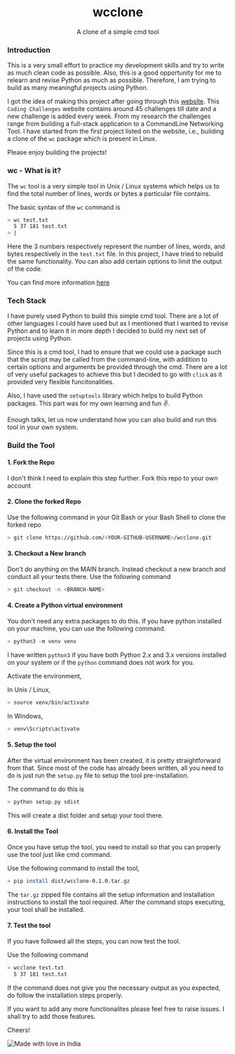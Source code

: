 <div align="center">
  <h1 align="center">wcclone</h1>

  <p align="center">
    A clone of a simple cmd tool 
    <br />
  </p>
</div>

### Introduction

This is a very small effort to practice my development skills and try to write as much clean code as possible. Also, this is a good opportunity for me to relearn and revise Python as much as possible. Therefore, I am trying to build as many meaningful projects using Python.

I got the idea of making this project after going through this [website](https://codingchallenges.fyi/challenges/intro/). This `Coding Challenges` website contains around 45 challenges till date and a new challenge is added every week. From my research the challenges range from building a full-stack application to a CommandLine Networking Tool. I have started from the first project listed on the website, i.e., building a clone of the `wc` package which is present in Linux. 

Please enjoy building the projects!

### wc - What is it?

The `wc` tool is a very simple tool in Unix / Linux systems which helps us to find the total number of lines, words or bytes a particular file contains.

The basic syntax of the `wc` command is 

```bash
> wc test.txt
  5 37 181 test.txt
> |
```

Here the 3 numbers respectively represent the number of lines, words, and bytes respectively in the `test.txt` file. In this project, I have tried to rebuild the same functionality. You can also add certain options to limit the output of the code.

You can find more information [here](https://en.wikipedia.org/wiki/Wc_(Unix))

### Tech Stack

I have purely used Python to build this simple cmd tool. There are a lot of other languages I could have used but as I mentioned that I wanted to revise Python and to learn it in more depth I decided to build my next set of projects using Python.

Since this is a cmd tool, I had to ensure that we could use a package such that the script may be called from the command-line, with addition to certain options and arguments be provided through the cmd. There are a lot of very useful packages to achieve this but I decided to go with `click` as it provided very flexible funcitonalities.

Also, I have used the `setuptools` library which helps to build Python packages. This part was for my own learning and fun ✌️.

Enough talks, let us now understand how you can also build and run this tool in your own system.

### Build the Tool

#### 1. Fork the Repo

I don't think I need to explain this step further. Fork this repo to your own account

#### 2. Clone the forked Repo

Use the following command in your Git Bash or your Bash Shell to clone the forked repo

```bash
> git clone https://github.com/<YOUR-GITHUB-USERNAME>/wcclone.git
```

#### 3. Checkout a New branch

Don't do anything on the MAIN branch. Instead checkout a new branch and conduct all your tests there. Use the following command

```bash
> git checkout -m <BRANCH-NAME>
```

#### 4. Create a Python virtual environment

You don't need any extra packages to do this. If you have python installed on your machine, you can use the following command.

```bash
> python3 -m venv venv
```

I have written `python3` if you have both Python 2.x and 3.x versions installed on your system or if the `python` command does not work for you.

Activate the environment,

In Unix / Linux,

```bash
> source venv/bin/activate
```

In Windows,

```powershell
> venv\Scripts\activate
```

#### 5. Setup the tool

After the virtual environment has been created, it is pretty straightforward from that. Since most of the code has already been written, all you need to do is just run the `setup.py` file to setup the tool pre-installation.

The command to do this is

```bash
> python setup.py sdist
```

This will create a dist folder and setup your tool there.

#### 6. Install the Tool

Once you have setup the tool, you need to install so that you can properly use the tool just like cmd command. 

Use the following command to install the tool,

```bash
> pip install dist/wcclone-0.1.0.tar.gz
```

The `tar.gz` zipped file contains all the setup information and installation instructions to install the tool required. After the command stops executing, your tool shall be installed.

#### 7. Test the tool

If you have followed all the steps, you can now test the tool.

Use the following command

```bash
> wcclone test.txt
  5 37 181 test.txt
```

If the command does not give you the necessary output as you expected, do follow the installation steps properly. 

If you want to add any more functionalites please feel free to raise issues. I shall try to add those features.

Cheers!

![Made with love in India](https://madewithlove.now.sh/in?template=for-the-badge)
